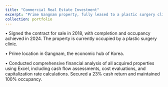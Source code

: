 ```yaml
---
title: "Commercial Real Estate Investment"
excerpt: "Prime Gangnam property, fully leased to a plastic surgery clinic. Achieved 23% cash return and 100% occupancy through detailed financial analysis.<br/><img src='/images/cascade.png'>"
collection: portfolio
---
```


• Signed the contract for sale in 2018, with completion and occupancy achieved in 2024. The property is currently occupied by a plastic surgery clinic.

• Prime location in Gangnam, the economic hub of Korea.

• Conducted comprehensive financial analysis of all acquired properties using Excel, including cash flow assessments, cost evaluations, and capitalization rate calculations. Secured a 23% cash return and maintained 100% occupancy.
